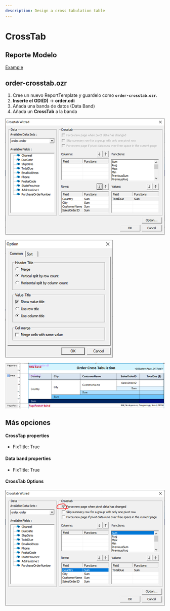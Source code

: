```yaml
---
description: Design a cross tabulation table
---
```


# CrossTab

## Reporte Modelo

[Example](https://oz.ozeform.io/oz/edu/reportdev/order-crosstab.html)

## order-crosstab.ozr 

1. Cree un nuevo ReportTemplate y guardelo como **`order-crosstab.ozr`**.
2. **Inserte el ODI\(D\)** -&gt; **order.odi**
3. Añada una banda de datos \(Data Band\)
4. Añada un **CrossTab** a la banda

![](../.gitbook/assets/crosstab-wizard.png)

![](../.gitbook/assets/crosstab-wizard-option.png)

![](../.gitbook/assets/order-crosstab.png)

## Más opciones

#### CrossTap properties

* FixTitle: True

#### Data band properties

* FixTitle: True

#### CrossTab Options

![](../.gitbook/assets/crosstab-force-newpage.png)

